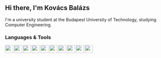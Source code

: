 ## Hi there, I'm Kovács Balázs
I'm a university student at the Budapest University of Technology, studying Computer Engineering.  
### Languages & Tools
<img align="left" width="26px" src="https://upload.wikimedia.org/wikipedia/commons/thumb/9/9a/Visual_Studio_Code_1.35_icon.svg/1024px-Visual_Studio_Code_1.35_icon.svg.png" />
<img align="left" width="26px" src="https://resources.jetbrains.com/storage/products/clion/img/meta/clion_logo_300x300.png" />
<img align="left" width="26px" src="https://upload.wikimedia.org/wikipedia/commons/thumb/d/d5/IntelliJ_IDEA_Logo.svg/1024px-IntelliJ_IDEA_Logo.svg.png" />
<img align="left" width="26px" src="https://logosandtypes.com/wp-content/uploads/2020/08/xilinx.svg" />
<img align="left" width="26px" src="https://cdn.iconscout.com/icon/free/png-512/c-programming-569564.png" />
<img align="left" width="26px" src="https://image.flaticon.com/icons/png/512/1216/1216733.png" />
<img align="left" width="26px" src="https://juststickers.in/wp-content/uploads/2014/05/CSS3-Mark-Shape-Cut.png" />
<img align="left" width="26px" src="https://cdn.worldvectorlogo.com/logos/logo-javascript.svg" />
<img align="left" width="26px" src="https://cdn2.iconfinder.com/data/icons/designer-skills/128/less-512.png" />
<img align="left" width="26px" src="https://icons-for-free.com/iconfiles/png/512/design+development+facebook+framework+mobile+react+icon-1320165723839064798.png" />
